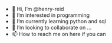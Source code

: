 - 👋 Hi, I’m @henry-reid
- 👀 I’m interested in programming  
- 🌱 I’m currently learning python and sql
- 💞️ I’m looking to collaborate on ...
- 📫 How to reach me on here if you can

<!---
henry-reid/henry-reid is a ✨ special ✨ repository because its `README.md` (this file) appears on your GitHub profile.
You can click the Preview link to take a look at your changes.
--->
